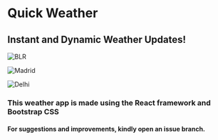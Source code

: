 # Quick Weather
## Instant and Dynamic Weather Updates!
![BLR](https://dl2.pushbulletusercontent.com/ZvK4RhDrgWdpsRPRJoNBAKQEQULZk9Mc/Screenshot%20from%202018-03-05%2013-37-02.png)

![Madrid](https://dl2.pushbulletusercontent.com/2I13AQhz0ed19TaE1L4tuuPLSI8tAEum/Screenshot%20from%202018-03-05%2013-46-58.png)


![Delhi](https://dl2.pushbulletusercontent.com/2fNaI2d0MpJzwmLsXBTneYMu2yl5QaTh/Screenshot%20from%202018-03-05%2013-46-30.png)

### This weather app is made using the React framework and Bootstrap CSS
#### For suggestions and improvements, kindly open an issue branch.
